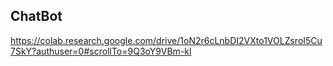 ## ChatBot
https://colab.research.google.com/drive/1oN2r6cLnbDI2VXto1VOLZsroI5Cu7SkY?authuser=0#scrollTo=9Q3oY9VBm-kl
